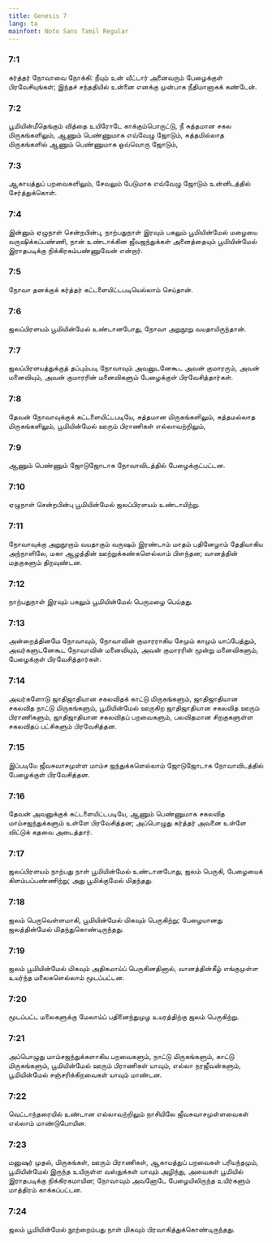 ```yaml
---
title: Genesis 7
lang: ta
mainfont: Noto Sans Tamil Regular
---
```


###  7:1

கர்த்தர் நோவாவை நோக்கி: நீயும் உன் வீட்டார் அனைவரும் பேழைக்குள் பிரவேசியுங்கள்; இந்தச் சந்ததியில் உன்னை எனக்கு முன்பாக நீதிமானாகக் கண்டேன்.

###  7:2

பூமியின்மீதெங்கும் வித்தை உயிரோடே காக்கும்பொருட்டு, நீ சுத்தமான சகல மிருகங்களிலும், ஆணும் பெண்ணுமாக எவ்வேழு ஜோடும், சுத்தமில்லாத மிருகங்களில் ஆணும் பெண்ணுமாக ஒவ்வொரு ஜோடும்,

###  7:3

ஆகாயத்துப் பறவைகளிலும், சேவலும் பேடுமாக எவ்வேழு ஜோடும் உன்னிடத்தில் சேர்த்துக்கொள்.

###  7:4

இன்னும் ஏழுநாள் சென்றபின்பு, நாற்பதுநாள் இரவும் பகலும் பூமியின்மேல் மழையை வருஷிக்கப்பண்ணி, நான் உண்டாக்கின ஜீவஜந்துக்கள் அனைத்தையும் பூமியின்மேல் இராதபடிக்கு நிக்கிரகம்பண்ணுவேன் என்றார்.

###  7:5

நோவா தனக்குக் கர்த்தர் கட்டளையிட்டபடியெல்லாம் செய்தான்.

###  7:6

ஜலப்பிரளயம் பூமியின்மேல் உண்டானபோது, நோவா அறுநூறு வயதாயிருந்தான்.

###  7:7

ஜலப்பிரளயத்துக்குத் தப்பும்படி நோவாவும் அவனுடனேகூட அவன் குமாரரும், அவன் மனைவியும், அவன் குமாரரின் மனைவிகளும் பேழைக்குள் பிரவேசித்தார்கள்.

###  7:8

தேவன் நோவாவுக்குக் கட்டளையிட்டபடியே, சுத்தமான மிருகங்களிலும், சுத்தமல்லாத மிருகங்களிலும், பூமியின்மேல் ஊரும் பிராணிகள் எல்லாவற்றிலும்,

###  7:9

ஆணும் பெண்ணும் ஜோடுஜோடாக நோவாவிடத்தில் பேழைக்குட்பட்டன.

###  7:10

ஏழுநாள் சென்றபின்பு பூமியின்மேல் ஜலப்பிரளயம் உண்டாயிற்று.

###  7:11

நோவாவுக்கு அறுநூறாம் வயதாகும் வருஷம் இரண்டாம் மாதம் பதினேழாம் தேதியாகிய அந்நாளிலே, மகா ஆழத்தின் ஊற்றுக்கண்களெல்லாம் பிளந்தன; வானத்தின் மதகுகளும் திறவுண்டன.

###  7:12

நாற்பதுநாள் இரவும் பகலும் பூமியின்மேல் பெருமழை பெய்தது.

###  7:13

அன்றைத்தினமே நோவாவும், நோவாவின் குமாரராகிய சேமும் காமும் யாப்பேத்தும், அவர்களுடனேகூட நோவாவின் மனைவியும், அவன் குமாரரின் மூன்று மனைவிகளும், பேழைக்குள் பிரவேசித்தார்கள்.

###  7:14

அவர்களோடு ஜாதிஜாதியான சகலவிதக் காட்டு மிருகங்களும், ஜாதிஜாதியான சகலவித நாட்டு மிருகங்களும், பூமியின்மேல் ஊருகிற ஜாதிஜாதியான சகலவித ஊரும் பிராணிகளும், ஜாதிஜாதியான சகலவிதப் பறவைகளும், பலவிதமான சிறகுகளுள்ள சகலவிதப் பட்சிகளும் பிரவேசித்தன.

###  7:15

இப்படியே ஜீவசுவாசமுள்ள மாம்ச ஜந்துக்களெல்லாம் ஜோடுஜோடாக நோவாவிடத்தில் பேழைக்குள் பிரவேசித்தன.

###  7:16

தேவன் அவனுக்குக் கட்டளையிட்டபடியே, ஆணும் பெண்ணுமாக சகலவித மாம்சஜந்துக்களும் உள்ளே பிரவேசித்தன; அப்பொழுது கர்த்தர் அவனை உள்ளே விட்டுக் கதவை அடைத்தார்.

###  7:17

ஜலப்பிரளயம் நாற்பது நாள் பூமியின்மேல் உண்டானபோது, ஜலம் பெருகி, பேழையைக் கிளம்பப்பண்ணிற்று; அது பூமிக்குமேல் மிதந்தது.

###  7:18

ஜலம் பெருவெள்ளமாகி, பூமியின்மேல் மிகவும் பெருகிற்று; பேழையானது ஜலத்தின்மேல் மிதந்துகொண்டிருந்தது.

###  7:19

ஜலம் பூமியின்மேல் மிகவும் அதிகமாய்ப் பெருகினதினால், வானத்தின்கீழ் எங்குமுள்ள உயர்ந்த மலைகளெல்லாம் மூடப்பட்டன.

###  7:20

மூடப்பட்ட மலைகளுக்கு மேலாய்ப் பதினைந்துமுழ உயரத்திற்கு ஜலம் பெருகிற்று.

###  7:21

அப்பொழுது மாம்சஜந்துக்களாகிய பறவைகளும், நாட்டு மிருகங்களும், காட்டு மிருகங்களும், பூமியின்மேல் ஊரும் பிராணிகள் யாவும், எல்லா நரஜீவன்களும், பூமியின்மேல் சஞ்சரிக்கிறவைகள் யாவும் மாண்டன.

###  7:22

வெட்டாந்தரையில் உண்டான எல்லாவற்றிலும் நாசியிலே ஜீவசுவாசமுள்ளவைகள் எல்லாம் மாண்டுபோயின.

###  7:23

மனுஷர் முதல், மிருகங்கள், ஊரும் பிராணிகள், ஆகாயத்துப் பறவைகள் பரியந்தமும், பூமியின்மேல் இருந்த உயிருள்ள வஸ்துக்கள் யாவும் அழிந்து, அவைகள் பூமியில் இராதபடிக்கு நிக்கிரகமாயின; நோவாவும் அவனோடே பேழையிலிருந்த உயிர்களும் மாத்திரம் காக்கப்பட்டன.

###  7:24

ஜலம் பூமியின்மேல் நூற்றைம்பது நாள் மிகவும் பிரவாகித்துக்கொண்டிருந்தது.

